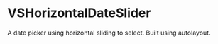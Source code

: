 VSHorizontalDateSlider
======================

A date picker using horizontal sliding to select. Built using autolayout.

